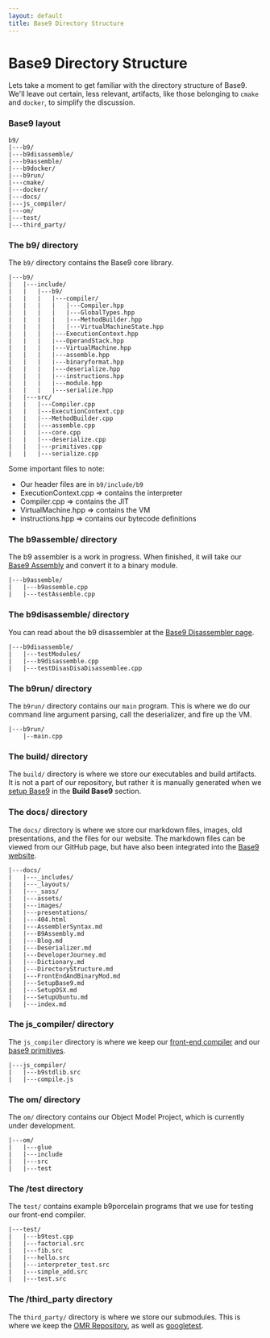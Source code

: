 ```yaml
---
layout: default
title: Base9 Directory Structure
---
```


# Base9 Directory Structure 

Lets take a moment to get familiar with the directory structure of Base9. We'll leave out certain, less relevant, artifacts, like those belonging to `cmake` and `docker`, to simplify the discussion. 


### Base9 layout 

```
b9/
|---b9/
|---b9disassemble/
|---b9assemble/
|---b9docker/
|---b9run/
|---cmake/
|---docker/
|---docs/
|---js_compiler/
|---om/
|---test/
|---third_party/
```


### The b9/ directory

The `b9/` directory contains the Base9 core library.

```
|---b9/
|   |---include/
|   |   |---b9/
|   |   |   |---compiler/
|   |   |   |   |---Compiler.hpp
|   |   |   |   |---GlobalTypes.hpp
|   |   |   |   |---MethodBuilder.hpp
|   |   |   |   |---VirtualMachineState.hpp
|   |   |   |---ExecutionContext.hpp
|   |   |   |---OperandStack.hpp
|   |   |   |---VirtualMachine.hpp
|   |   |   |---assemble.hpp
|   |   |   |---binaryformat.hpp
|   |   |   |---deserialize.hpp
|   |   |   |---instructions.hpp
|   |   |   |---module.hpp
|   |   |   |---serialize.hpp
|   |---src/
|   |   |---Compiler.cpp
|   |   |---ExecutionContext.cpp
|   |   |---MethodBuilder.cpp
|   |   |---assemble.cpp
|   |   |---core.cpp
|   |   |---deserialize.cpp
|   |   |---primitives.cpp
|   |   |---serialize.cpp
```

Some important files to note:
- Our header files are in `b9/include/b9`
- ExecutionContext.cpp => contains the interpreter
- Compiler.cpp => contains the JIT
- VirtualMachine.hpp => contains the VM
- instructions.hpp => contains our bytecode definitions


### The b9assemble/ directory

The b9 assembler is a work in progress. When finished, it will take our [Base9 Assembly] and convert it to a binary module. 

[Base9 Assembly]: ./B9Assembly.md

```
|---b9assemble/
|   |---b9assemble.cpp
|   |---testAssemble.cpp
```


### The b9disassemble/ directory

You can read about the b9 disassembler at the [Base9 Disassembler page].

[Base9 Disassembler page]: ./Disassembler.md

```
|---b9disassemble/
|   |---testModules/
|   |---b9disassemble.cpp
|   |---testDisasDisaDisassemblee.cpp
```


### The b9run/ directory

The `b9run/` directory contains our `main` program. This is where we do our command line argument parsing, call the deserializer, and fire up the VM.

```
|---b9run/
    |--main.cpp
```


### The build/ directory

The `build/` directory is where we store our executables and build artifacts. It is not a part of our repository, but rather it is manually generated when we [setup Base9] in the **Build Base9** section. 

[setup Base9]: ./SetupBase9.md#build-base9


### The docs/ directory

The `docs/` directory is where we store our markdown files, images, old presentations, and the files for our website. The markdown files can be viewed from our GitHub page, but have also been integrated into the [Base9 website].

[Base9 website]: https://b9org.github.io/b9/

```
|---docs/
|   |---_includes/
|   |---_layouts/
|   |---_sass/
|   |---assets/
|   |---images/
|   |---presentations/
|   |---404.html
|   |---AssemblerSyntax.md
|   |---B9Assembly.md
|   |---Blog.md
|   |---Deserializer.md
|   |---DeveloperJourney.md
|   |---Dictionary.md
|   |---DirectoryStructure.md
|   |---FrontEndAndBinaryMod.md
|   |---SetupBase9.md
|   |---SetupOSX.md
|   |---SetupUbuntu.md
|   |---index.md
```


### The js_compiler/ directory

The `js_compiler` directory is where we keep our [front-end compiler] and our [base9 primitives].

[front-end compiler]: ./FrontendAndBinaryMod.md
[base9 primitives]: https://github.com/b9org/b9/blob/master/js_compiler/b9stdlib.src

```
|---js_compiler/
|   |---b9stdlib.src
|   |---compile.js
```

### The om/ directory

The `om/` directory contains our Object Model Project, which is currently under development. 

```
|---om/
|   |---glue
|   |---include
|   |---src
|   |---test
```

### The /test directory

The `test/` contains example b9porcelain programs that we use for testing our front-end compiler.

```
|---test/
|   |---b9test.cpp
|   |---factorial.src
|   |---fib.src
|   |---hello.src
|   |---interpreter_test.src
|   |---simple_add.src
|   |---test.src
```


### The /third_party directory

The `third_party/` directory is where we store our submodules. This is where we keep the [OMR Repository], as well as [googletest].

[OMR Repository]: https://github.com/eclipse/omr
[googletest]: https://github.com/google/googletest
